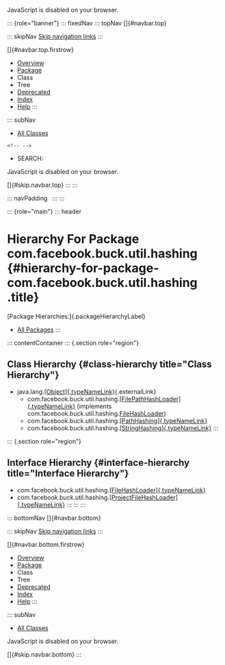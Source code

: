 <div>

JavaScript is disabled on your browser.

</div>

::: {role="banner"}
::: fixedNav
::: topNav
[]{#navbar.top}

::: skipNav
[Skip navigation links](#skip.navbar.top "Skip navigation links")
:::

[]{#navbar.top.firstrow}

-   [Overview](../../../../../index.html)
-   [Package](package-summary.html)
-   Class
-   Tree
-   [Deprecated](../../../../../deprecated-list.html)
-   [Index](../../../../../index-all.html)
-   [Help](../../../../../help-doc.html)
:::

::: subNav
-   [All Classes](../../../../../allclasses.html)

```{=html}
<!-- -->
```
-   SEARCH:

<div>

<div>

JavaScript is disabled on your browser.

</div>

</div>

[]{#skip.navbar.top}
:::
:::

::: navPadding
 
:::
:::

::: {role="main"}
::: header
# Hierarchy For Package com.facebook.buck.util.hashing {#hierarchy-for-package-com.facebook.buck.util.hashing .title}

[Package Hierarchies:]{.packageHierarchyLabel}

-   [All Packages](../../../../../overview-tree.html)
:::

::: contentContainer
::: {.section role="region"}
## Class Hierarchy {#class-hierarchy title="Class Hierarchy"}

-   java.lang.[[Object]{.typeNameLink}](http://docs.oracle.com/javase/7/docs/api/java/lang/Object.html?is-external=true "class or interface in java.lang"){.externalLink}
    -   com.facebook.buck.util.hashing.[[FilePathHashLoader]{.typeNameLink}](FilePathHashLoader.html "class in com.facebook.buck.util.hashing")
        (implements
        com.facebook.buck.util.hashing.[FileHashLoader](FileHashLoader.html "interface in com.facebook.buck.util.hashing"))
    -   com.facebook.buck.util.hashing.[[PathHashing]{.typeNameLink}](PathHashing.html "class in com.facebook.buck.util.hashing")
    -   com.facebook.buck.util.hashing.[[StringHashing]{.typeNameLink}](StringHashing.html "class in com.facebook.buck.util.hashing")
:::

::: {.section role="region"}
## Interface Hierarchy {#interface-hierarchy title="Interface Hierarchy"}

-   com.facebook.buck.util.hashing.[[FileHashLoader]{.typeNameLink}](FileHashLoader.html "interface in com.facebook.buck.util.hashing")
-   com.facebook.buck.util.hashing.[[ProjectFileHashLoader]{.typeNameLink}](ProjectFileHashLoader.html "interface in com.facebook.buck.util.hashing")
:::
:::
:::

::: bottomNav
[]{#navbar.bottom}

::: skipNav
[Skip navigation links](#skip.navbar.bottom "Skip navigation links")
:::

[]{#navbar.bottom.firstrow}

-   [Overview](../../../../../index.html)
-   [Package](package-summary.html)
-   Class
-   Tree
-   [Deprecated](../../../../../deprecated-list.html)
-   [Index](../../../../../index-all.html)
-   [Help](../../../../../help-doc.html)
:::

::: subNav
-   [All Classes](../../../../../allclasses.html)

<div>

<div>

JavaScript is disabled on your browser.

</div>

</div>

[]{#skip.navbar.bottom}
:::
